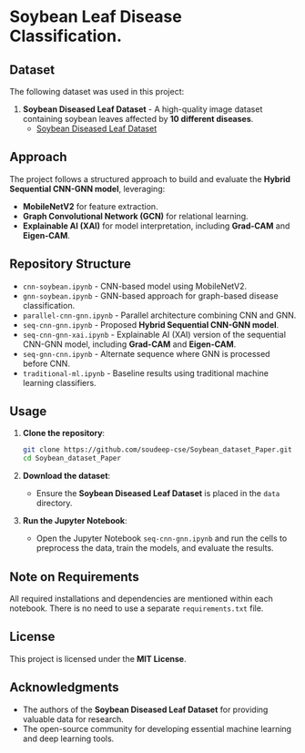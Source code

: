 # Soybean Leaf Disease Classification.
## Dataset

The following dataset was used in this project:

1. **Soybean Diseased Leaf Dataset** - A high-quality image dataset containing soybean leaves affected by **10 different diseases**.
   - [Soybean Diseased Leaf Dataset](https://www.kaggle.com/datasets/sivm205/soybean-diseased-leaf-dataset)

## Approach

The project follows a structured approach to build and evaluate the **Hybrid Sequential CNN-GNN model**, leveraging:

- **MobileNetV2** for feature extraction.
- **Graph Convolutional Network (GCN)** for relational learning.
- **Explainable AI (XAI)** for model interpretation, including **Grad-CAM** and **Eigen-CAM**.

## Repository Structure

- `cnn-soybean.ipynb` - CNN-based model using MobileNetV2.
- `gnn-soybean.ipynb` - GNN-based approach for graph-based disease classification.
- `parallel-cnn-gnn.ipynb` - Parallel architecture combining CNN and GNN.
- `seq-cnn-gnn.ipynb` - Proposed **Hybrid Sequential CNN-GNN model**.
- `seq-cnn-gnn-xai.ipynb` - Explainable AI (XAI) version of the sequential CNN-GNN model, including **Grad-CAM** and **Eigen-CAM**.
- `seq-gnn-cnn.ipynb` - Alternate sequence where GNN is processed before CNN.
- `traditional-ml.ipynb` - Baseline results using traditional machine learning classifiers.

## Usage

1. **Clone the repository**:

   ```bash
   git clone https://github.com/soudeep-cse/Soybean_dataset_Paper.git
   cd Soybean_dataset_Paper
   ```

2. **Download the dataset**:

   - Ensure the **Soybean Diseased Leaf Dataset** is placed in the `data` directory.

3. **Run the Jupyter Notebook**:

   - Open the Jupyter Notebook `seq-cnn-gnn.ipynb` and run the cells to preprocess the data, train the models, and evaluate the results.

## Note on Requirements

All required installations and dependencies are mentioned within each notebook. There is no need to use a separate `requirements.txt` file.


## License

This project is licensed under the **MIT License**.

## Acknowledgments

- The authors of the **Soybean Diseased Leaf Dataset** for providing valuable data for research.
- The open-source community for developing essential machine learning and deep learning tools.

